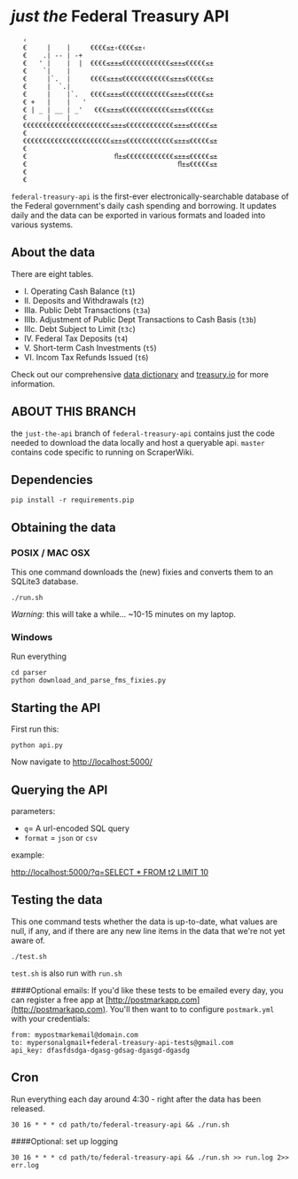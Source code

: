 # _just the_ Federal Treasury API
```
   ‹
   €     |    |     €€€€≤±‹€€€€≤±‹
   €    .| -- | -+
   €   ' |    |  |  €€€€≤±±≤€€€€€€€€€€€€≤±±≤€€€€€≤±
   €    `|    |
   €     |`.  |     €€€€≤±±≤€€€€€€€€€€€€≤±±≤€€€€€≤±
   €     |  `.|
   €     |    |`.   €€€€≤±±≤€€€€€€€€€€€€≤±±≤€€€€€≤±
   € +   |    |   '
   € | _ | __ | _'   €€€≤±±≤€€€€€€€€€€€€≤±±≤€€€€€≤±
   €     |    |
   €€€€€€€€€€€€€€€€€€€€€€≤±±≤€€€€€€€€€€€€≤±±≤€€€€€≤±
   €
   €€€€€€€€€€€€€€€€€€€€€€≤±±≤€€€€€€€€€€€€≤±±≤€€€€€≤±
   €
   €                      ﬂ±≤€€€€€€€€€€€€≤±±≤€€€€€≤±
   €                                      ﬂ±≤€€€€€≤±
   €
   €
```

`federal-treasury-api` is the first-ever electronically-searchable database of the Federal government's daily cash spending and borrowing. It updates daily and the data can be exported in various formats and loaded into various systems.

## About the data
There are eight tables.

* I. Operating Cash Balance (`t1`)
* II. Deposits and Withdrawals (`t2`)
* IIIa. Public Debt Transactions (`t3a`)
* IIIb. Adjustment of Public Dept Transactions to Cash Basis (`t3b`)
* IIIc. Debt Subject to Limit (`t3c`)
* IV. Federal Tax Deposits (`t4`)
* V. Short-term Cash Investments (`t5`)
* VI. Incom Tax Refunds Issued (`t6`)

Check out our comprehensive [data dictionary](https://github.com/csvsoundsystem/federal-treasury-api/wiki/Treasury.io-Data-Dictionary) and [treasury.io](http://treasury.io) for more information.


## ABOUT THIS BRANCH
the `just-the-api` branch of `federal-treasury-api` contains just the code needed to download the data locally and host a queryable api. `master` contains code specific to running on ScraperWiki.


## Dependencies

    pip install -r requirements.pip


## Obtaining the data
### POSIX / MAC OSX
This one command downloads the (new) fixies and converts them to an SQLite3 database.

    ./run.sh

_Warning_: this will take a while... ~10-15 minutes on my laptop.

### Windows
Run everything

    cd parser
    python download_and_parse_fms_fixies.py

## Starting the API
First run this:

    python api.py

Now navigate to [http://localhost:5000/](http://localhost:5000/)

## Querying the API
parameters:

  - `q`= A url-encoded SQL query
  - `format` = `json` or `csv`

example:

[http://localhost:5000/?q=SELECT * FROM t2 LIMIT 10](http://localhost:5000/?q=SELECT%20*%20FROM%20t2%20LIMIT%2010)

## Testing the data
This one command tests whether the data is up-to-date, what values are null, if any, and if there are any new line items in the data that we're not yet aware of. 

```
./test.sh
```
`test.sh` is also run with `run.sh`

####Optional emails:
If you'd like these tests to be emailed every day, you can register a free app at [http://postmarkapp.com](http://postmarkapp.com).  You'll then want to to configure `postmark.yml` with your credentials:

```
from: mypostmarkemail@domain.com
to: mypersonalgmail+federal-treasury-api-tests@gmail.com
api_key: dfasfdsdga-dgasg-gdsag-dgasgd-dgasdg
```

## Cron
Run everything each day around 4:30 - right after the data has been released.

```
30 16 * * * cd path/to/federal-treasury-api && ./run.sh
```

####Optional: set up logging
```
30 16 * * * cd path/to/federal-treasury-api && ./run.sh >> run.log 2>> err.log
```

